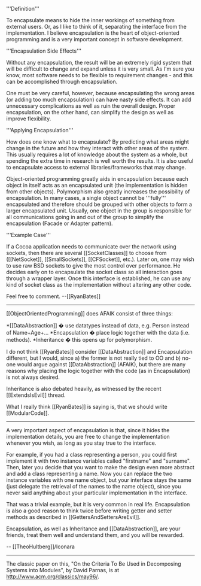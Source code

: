 '''Definition'''

To encapsulate means to hide the inner workings of something from external users. Or, as I like to think of it, separating the interface from the implementation. I believe encapsulation is the heart of object-oriented programming and is a very important concept in software development.

'''Encapsulation Side Effects'''

Without any encapsulation, the result will be an extremely rigid system that will be difficult to change and expand unless it is very small. As I'm sure you know, most software needs to be flexible to requirement changes - and this can be accomplished through encapsulation.

One must be very careful, however, because encapsulating the wrong areas (or adding too much encapsulation) can have nasty side effects. It can add unnecessary complications as well as ruin the overall design. Proper encapsulation, on the other hand, can simplify the design as well as improve flexibility.

'''Applying Encapsulation'''

How does one know what to encapsulate? By predicting what areas might change in the future and how they interact with other areas of the system. This usually requires a lot of knowledge about the system as a whole, but spending the extra time in research is well worth the results. It is also useful to encapsulate access to external libraries/frameworks that may change.

Object-oriented programming greatly aids in encapsulation because each object in itself acts as an encapsulated unit (the implementation is hidden from other objects). Polymorphism also greatly increases the possibility of encapsulation. In many cases, a single object cannot be '''fully''' encapsulated and therefore should be grouped with other objects to form a larger encapsulated unit. Usually, one object in the group is responsible for all communications going in and out of the group to simplify the encapsulation (Facade or Adapter pattern).

'''Example Case'''

If a Cocoa application needs to communicate over the network using sockets, then there are several [[SocketClasses]] to choose from ([[NetSocket]], [[SmallSockets]], [[CFSocket]], etc.). Later on, one may wish to use raw BSD sockets to give the most control over performance. He decides early on to encapsulate the socket class so all interaction goes through a wrapper layer. Once this interface is established, he can use any kind of socket class as the implementation without altering any other code.

Feel free to comment. --[[RyanBates]]

----

[[ObjectOrientedProgramming]] does AFAIK consist of three things:

*[[DataAbstraction]] � use datatypes instead of data, e.g. Person instead of Name+Age+...
*Encapsulation � place logic together with the data (i.e. methods).
*Inheritance � this opens up for polymorphism.


I do not think [[RyanBates]] consider [[DataAbstraction]] and Encapsulation different, but I would, since a) the former is not really tied to OO and b) no-one would argue against [[DataAbstraction]] (AFAIK), but there are many reasons why placing the logic together with the code (as in Encapsulation) is not always desired.

Inheritance is also debated heavily, as witnessed by the recent [[ExtendsIsEvil]] thread.

What I really think [[RyanBates]] is saying is, that we should write [[ModularCode]].

----

A very important aspect of encapsulation is that, since it hides the implementation details, you are free to change the implementation whenever you wish, as long as you stay true to the interface. 

For example, if you had a class representing a person, you could first implement it with two instance variables called "firstname" and "surname". Then, later you decide that you want to make the design even more abstract and add a class representing a name. Now you can replace the two instance variables with one name object, but your interface stays the same (just delegate the retrieval of the names to the name object), since you never said anything about your particular implementation in the interface.

That was a trivial example, but it is very common in real life. Encapsulation is also a good reason to think twice before writing getter and setter methods as described in [[GettersAndSettersAreEvil]].

Encapsulation, as well as Inheritance and [[DataAbstraction]], are your friends, treat them well and understand them, and you will be rewarded.

-- [[TheoHultberg]]/Iconara

----
The classic paper on this, "On the Criteria To Be Used in Decomposing Systems into Modules", by David Parnas, is at http://www.acm.org/classics/may96/.